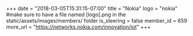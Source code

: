 +++
date = "2018-03-05T15:31:15-07:00"
title = "Nokia"
logo = "nokia" #make sure to have a file named [logo].png in the static/assets/images/members/ folder
is_steering = false
member_id = 659
more_url = "https://networks.nokia.com/innovation/iot"
+++
